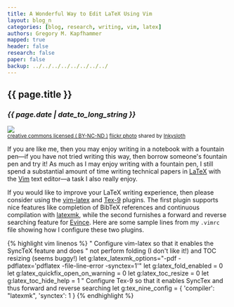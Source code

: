 ```yaml
---
title: A Wonderful Way to Edit LaTeX Using Vim 
layout: blog_n
categories: [blog, research, writing, vim, latex]
authors: Gregory M. Kapfhammer
mapped: true 
header: false 
research: false 
paper: false
backup: ../../../../../../../../
---
```


## {{ page.title }}
### <em>{{ page.date | date_to_long_string }}</em>

<a title="cap & nib" href="http://flickr.com/photos/mysight/8663830964"><img class="img-responsive-tight" src="http://farm9.static.flickr.com/8254/8663830964_76117e9b4b_z.jpg" /></a><br /><small><a href="http://creativecommons.org/licenses/by-nc-nd/2.0/">creative commons licensed ( BY-NC-ND )</a> <a title="cap & nib" href="http://flickr.com/photos/mysight/8663830964">flickr photo</a> shared by <a href="http://flickr.com/people/mysight">Inkysloth</a></small>

If you are like me, then you may enjoy writing in a notebook with a fountain pen&mdash;if you have not tried writing
this way, then borrow someone's fountain pen and try it! As much as I may enjoy writing with a fountain pen, I
still spend a substantial amount of time writing technical papers in [LaTeX](http://www.latex-project.org/) with the
[Vim](http://www.vim.org/) text editor&mdash;a task I also really enjoy.

If you would like to improve your LaTeX writing experience, then please consider using the
[vim-latex](https://github.com/lervag/vim-latex) and [Tex-9](https://github.com/vim-scripts/TeX-9/) plugins.  The first
plugin supports nice features like completion of BibTeX references and continuous compilation with
[latexmk](http://users.phys.psu.edu/~collins/software/latexmk-jcc/), while the second furnishes a forward and reverse
searching feature for [Evince](https://wiki.gnome.org/Apps/Evince).  Here are some sample lines from my
<code>.vimrc</code> file showing how I configure these two plugins.

{% highlight vim linenos %}
" Configure vim-latex so that it enables the SyncTeX feature and does 
" not perform folding (I don't like it!) and TOC resizing (seems buggy!) 
let g:latex_latexmk_options="-pdf -pdflatex='pdflatex -file-line-error -synctex=1'"
let g:latex_fold_enabled = 0
let g:latex_quickfix_open_on_warning = 0
let g:latex_toc_resize = 0
let g:latex_toc_hide_help = 1
" Configure Tex-9 so that it enables SyncTex and thus forward and reverse searching
let g:tex_nine_config = {
            \'compiler': "latexmk",
            \'synctex': 1
            \}
{% endhighlight %}
